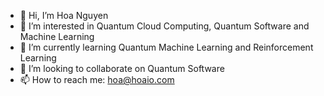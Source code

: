 - 👋 Hi, I’m Hoa Nguyen
- 👀 I’m interested in Quantum Cloud Computing, Quantum Software and Machine Learning
- 🌱 I’m currently learning Quantum Machine Learning and Reinforcement Learning
- 💞️ I’m looking to collaborate on Quantum Software
- 📫 How to reach me: hoa@hoaio.com
